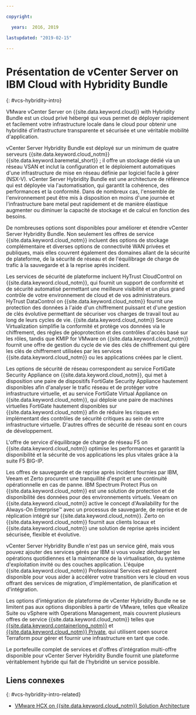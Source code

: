 ```yaml
---

copyright:

  years:  2016, 2019

lastupdated: "2019-02-15"

---
```

# Présentation de vCenter Server on IBM Cloud with Hybridity Bundle
{: #vcs-hybridity-intro}

VMware vCenter Server on {{site.data.keyword.cloud}} with Hybridity Bundle est un cloud privé hébergé qui vous permet de déployer rapidement et facilement votre infrastructure locale dans le cloud pour obtenir une hybridité d'infrastructure transparente et sécurisée et une véritable mobilité d'application.

vCenter Server Hybridity Bundle est déployé sur un minimum de quatre serveurs {{site.data.keyword.cloud_notm}} {{site.data.keyword.baremetal_short}} ; il offre un stockage dédié via un réseau VSAN et inclut la configuration et le déploiement automatiques d'une infrastructure de mise en réseau définie par logiciel facile à gérer (NSX-V). vCenter Server Hybridity Bundle est une architecture de référence qui est déployée via l'automatisation, qui garantit la cohérence, des performances et la conformité. Dans de nombreux cas, l'ensemble de l'environnement peut être mis à disposition en moins d'une journée et l'infrastructure bare metal peut rapidement et de manière élastique augmenter ou diminuer la capacité de stockage et de calcul en fonction des besoins.

De nombreuses options sont disponibles pour améliorer et étendre vCenter Server Hybridity Bundle. Non seulement les offres de service {{site.data.keyword.cloud_notm}} incluent des options de stockage complémentaire et diverses options de connectivité WAN privées et publiques, mais elles couvrent également des domaines allant de la sécurité de plateforme, de la sécurité de réseau et de l'équilibrage de charge de trafic à la sauvegarde et à la reprise après incident.

Les services de sécurité de plateforme incluent HyTrust CloudControl on {{site.data.keyword.cloud_notm}}, qui fournit un support de conformité et de sécurité automatisé permettant une meilleure visibilité et un plus grand contrôle de votre environnement de cloud et de vos administrateurs. HyTrust DataControl on {{site.data.keyword.cloud_notm}} fournit une protection des données à l'aide d'un chiffrement puissant et d'une gestion de clés évolutive permettant de sécuriser vos charges de travail tout au long de leurs cycles de vie. {{site.data.keyword.cloud_notm}} Secure Virtualization simplifie la conformité et protège vos données via le chiffrement, des règles de géoprotection et des contrôles d'accès basé sur les rôles, tandis que KMIP for VMware on {{site.data.keyword.cloud_notm}} fournit une offre de gestion du cycle de vie des clés de chiffrement qui gère les clés de chiffrement utilisées par les services {{site.data.keyword.cloud_notm}} ou les applications créées par le client.

Les options de sécurité de réseau correspondent au service FortiGate Security Appliance on {{site.data.keyword.cloud_notm}}, qui met à disposition une paire de dispositifs FortiGate Security Appliance hautement disponibles afin d'analyser le trafic réseau et de protéger votre infrastructure virtuelle, et au service FortiGate Virtual Appliance on {{site.data.keyword.cloud_notm}}, qui déploie une paire de machines virtuelles FortiGate hautement disponibles sur {{site.data.keyword.cloud_notm}} afin de réduire les risques en implémentant des contrôles de sécurité critiques au sein de votre infrastructure virtuelle. D'autres offres de sécurité de réseau sont en cours de développement.

L'offre de service d'équilibrage de charge de réseau F5 on {{site.data.keyword.cloud_notm}} optimise les performances et garantit la disponibilité et la sécurité de vos applications les plus vitales grâce à la suite F5 BIG-IP.

Les offres de sauvegarde et de reprise après incident fournies par IBM, Veeam et Zerto procurent une tranquillité d'esprit et une continuité opérationnelle en cas de panne. IBM Spectrum Protect Plus on {{site.data.keyword.cloud_notm}} est une solution de protection et de disponibilité des données pour des environnements virtuels. Veeam on {{site.data.keyword.cloud_notm}} active le concept d'Availability for the Always-On Enterprise™ avec un processus de sauvegarde, de reprise et de réplication intégré sur {{site.data.keyword.cloud_notm}}. Zerto on {{site.data.keyword.cloud_notm}} fournit aux clients locaux et {{site.data.keyword.cloud_notm}} une solution de reprise après incident sécurisée, flexible et évolutive.

vCenter Server Hybridity Bundle n'est pas un service géré, mais vous pouvez ajouter des services gérés par IBM si vous voulez décharger les opérations quotidiennes et la maintenance de la virtualisation, du système d'exploitation invité ou des couches application. L'équipe {{site.data.keyword.cloud_notm}} Professional Services est également disponible pour vous aider à accélérer votre transition vers le cloud en vous offrant des services de migration, d'implémentation, de planification et d'intégration.

Les options d'intégration de plateforme de vCenter Hybridity Bundle ne se limitent pas aux options disponibles à partir de VMware, telles que vRealize Suite ou vSphere with Operations Management, mais couvrent plusieurs offres de service {{site.data.keyword.cloud_notm}} telles que [{{site.data.keyword.containerlong_notm}}](/docs/services/vmwaresolutions/archiref/vcsiks?topic=vmware-solutions-vcsiks-intro) et [{{site.data.keyword.cloud_notm}} Private](/docs/services/vmwaresolutions/archiref/vcsicp?topic=vmware-solutions-vcsicp-intro), qui utilisent open source Terraform pour gérer et fournir une infrastructure en tant que code.

Le portefeuille complet de services et d'offres d'intégration multi-offre disponible pour vCenter Server Hybridity Bundle fournit une plateforme véritablement hybride qui fait de l'hybridité un service possible.

## Liens connexes
{: #vcs-hybridity-intro-related}

* [VMware HCX on {{site.data.keyword.cloud_notm}} Solution Architecture](https://www.ibm.com/cloud/garage/files/HCX_Architecture_Design.pdf)
